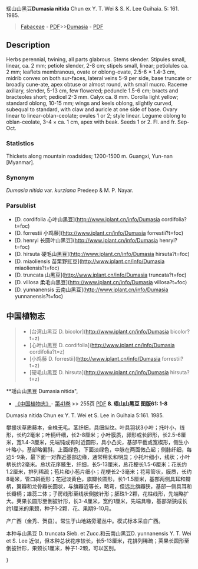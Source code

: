 瑶山山黑豆**Dumasia nitida** Chun ex Y. T. Wei & S. K. Lee Guihaia. 5: 161. 1985.

> [Fabaceae](http://www.iplant.cn/info/Fabaceae?t=foc) - [PDF](http://www.iplant.cn/foc/pdf/Fabaceae.pdf)>>[Dumasia](http://www.iplant.cn/info/Dumasia?t=foc) - [PDF](http://www.iplant.cn/foc/pdf/Dumasia.pdf)

## Description

Herbs perennial, twining, all parts glabrous. Stems slender. Stipules small, linear, ca. 2 mm; petiole slender, 2-8 cm; stipels small, linear; petiolules ca. 2 mm; leaflets membranous, ovate or oblong-ovate, 2.5-6 × 1.4-3 cm, midrib convex on both sur-faces, lateral veins 5-9 per side, base truncate or broadly cune-ate, apex obtuse or almost round, with small mucro. Raceme axillary, slender, 5-13 cm, few flowered; peduncle 1.5-6 cm; bracts and bracteoles short; pedicel 2-3 mm. Calyx ca. 8 mm. Corolla light yellow; standard oblong, 10-15 mm; wings and keels oblong, slightly curved, subequal to standard, with claw and auricle at one side of base. Ovary linear to linear-oblan-ceolate; ovules 1 or 2; style linear. Legume oblong to oblan-ceolate, 3-4 × ca. 1 cm, apex with beak. Seeds 1 or 2. Fl. and fr. Sep-Oct.

### Statistics
Thickets along mountain roadsides; 1200-1500 m. Guangxi, Yun-nan [Myanmar].

### Synonym
*Dumasia nitida* var. *kurziana* Predeep & M. P. Nayar.

### Parsublist

* [D.  cordifolia  心叶山黑豆](http://www.iplant.cn/info/Dumasia cordifolia?t=foc)
* [D.  forrestii  小鸡藤](http://www.iplant.cn/info/Dumasia forrestii?t=foc)
* [D.  henryi  长圆叶山黑豆](http://www.iplant.cn/info/Dumasia henryi?t=foc)
* [D.  hirsuta  硬毛山黑豆](http://www.iplant.cn/info/Dumasia hirsuta?t=foc)
* [D.  miaoliensis  苗栗野豇豆](http://www.iplant.cn/info/Dumasia miaoliensis?t=foc)
* [D.  truncata  山黑豆](http://www.iplant.cn/info/Dumasia truncata?t=foc)
* [D.  villosa  柔毛山黑豆](http://www.iplant.cn/info/Dumasia villosa?t=foc)
* [D.  yunnanensis  云南山黑豆](http://www.iplant.cn/info/Dumasia yunnanensis?t=foc)


## 中国植物志

> * [台湾山黑豆  D.  bicolor](http://www.iplant.cn/info/Dumasia bicolor?t=z)
> * [心叶山黑豆  D.  cordifolia](http://www.iplant.cn/info/Dumasia cordifolia?t=z)
> * [小鸡藤  D.  forrestii](http://www.iplant.cn/info/Dumasia forrestii?t=z)
> * [硬毛山黑豆  D.  hirsuta](http://www.iplant.cn/info/Dumasia hirsuta?t=z)


**瑶山山黑豆 Dumasia nitida",


* [《中国植物志》](http://www.iplant.cn/frps)- [第41卷](http://www.iplant.cn/frps/vol/41) >> 255页 [PDF](http://www.iplant.cn/frps/pdf/41/255.pdf)
**8. 瑶山山黑豆 图版61: 1-8**

Dumasia nitida Chun ex Y. T. Wei et S. Lee in Guihaia 5:161. 1985.

攀援状草质藤本，全株无毛。茎纤细，具细纵纹。叶具羽状3小叶；托叶小，线形，长约2毫米；叶柄纤细，长2-8厘米；小叶膜质，卵形或长卵形，长2.5-6厘米，宽1.4-3厘米，先端钝或有时近圆形，具小凸尖，基部平截或宽楔形，侧生小叶略小，基部略偏斜，上面绿色，下面淡绿色，中脉在两面微凸起；侧脉纤细，每边5-9条，最下面一对靠近基部边缘，通常稍长和明显；小托叶细小，线状；小叶柄长约2毫米。总状花序腋生，纤细，长5-13厘米，总花梗长1.5-6厘米；花长约1.2厘米，排列稀疏；苞片和小苞片细小；花梗长2-3毫米；花萼管状，膜质，长约8毫米，管口斜截形；花冠淡黄色，旗瓣长圆形，长1-1.5厘米，基部两侧具耳和瓣柄，翼瓣和龙骨瓣长圆状，与旗瓣近等长，略弯，但远比旗瓣狭，基部一侧具耳和长瓣柄；雄蕊二体；子房线形至线状倒披针形；胚珠1-2颗，花柱线形，先端略扩大。荚果长圆形至倒披针形，长3-4厘米，宽约1厘米，先端具喙，基部渐狭成长约1厘米的果颈，种子1-2颗．花、果期9-10月。

产广西（金秀、贺县）。常生于山地路旁灌丛中。模式标本采自广西。

本种与山黑豆 D. truncata Sieb. et Zucc.和云南山黑豆D. yunnanensis Y. T. Wei et S. Lee 近似，但本种总状花序较长，长5-13厘米，花排列稀疏；荚果长圆形至倒披针形，果颈长1厘米，种子1-2颗，可以区别。

}